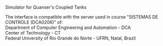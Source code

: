 Simulator for Quanser's Coupled Tanks 

The interface is compatible with the server used in course "SISTEMAS DE CONTROLE (DCA0206)" of:  
  Department of Computer Engineering and Automation - DCA  
  Center of Technology - CT  
  Federal University of Rio Grande do Norte - UFRN, Natal, Brazil  
